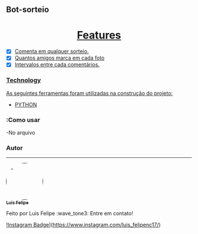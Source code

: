 ## Bot-sorteio

<h1 align="center">
    <a href="https://www.python.org/🔗 Python</a>
</h1>
:rocket: Bot-sorteio é um projeto para quem quer ganhar sorteios no instagram, mas não quer ficar comentando toda hora.:grinning:

### Features

- [x] Comenta em qualquer sorteio.
- [x] Quantos amigos marca em cada foto
- [x] Intervalos entre cada comentários.

### Technology

As seguintes ferramentas foram utilizadas na construção do projeto:

- [PYTHON](https://www.python.org/)

### :Como usar

-No arquivo 

### Autor
---
<a href="">
 <img style="border-radius: 50px;" src="/photo.jpg" width="100px;" alt=""/>
 <br />
 <sub><b>Luis Felipe</b></sub></a>  <br>


Feito por Luis Felipe :wave_tone3: Entre em contato!

[!Instagram Badge](https://instagram.fpmw3-1.fna.fbcdn.net/v/t51.2885-19/s150x150/162947345_362655328350139_8906382656917021772_n.jpg?tp=1&_nc_ht=instagram.fpmw3-1.fna.fbcdn.net&_nc_ohc=ot87xDWf_oMAX-Do7ge&edm=ABfd0MgAAAAA&ccb=7-4&oh=5f1717d95ec2854f28ee4c7e6a506342&oe=609152B4&_nc_sid=7bff83)](https://www.instagram.com/luis_felipenc17/) 
